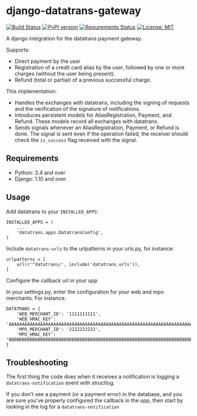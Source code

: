 django-datatrans-gateway
========================

[![Build Status](https://travis-ci.org/skioo/django-datatrans-gateway.svg?branch=master)](https://travis-ci.org/skioo/django-datatrans-gateway)
[![PyPI version](https://badge.fury.io/py/django-datatrans-gateway.svg)](https://badge.fury.io/py/django-datatrans-gateway)
[![Requirements Status](https://requires.io/github/skioo/django-datatrans-gateway/requirements.svg?branch=master)](https://requires.io/github/skioo/django-datatrans-gateway/requirements/?branch=master)
[![License: MIT](https://img.shields.io/badge/License-MIT-blue.svg)](https://opensource.org/licenses/MIT)

A django integration for the datatrans payment gateway.

Supports:
- Direct payment by the user
- Registration of a credit card alias by the user, followed by one or more charges (without the user being present).
- Refund (total or partial) of a previous successful charge.


This implementation:
- Handles the exchanges with datatrans, including the signing of requests and the verification of the signature of notifications.
- Introduces persistent models for AliasRegistration, Payment, and Refund. These models record all exchanges with datatrans.
- Sends signals whenever an AliasRegistration, Payment, or Refund is done. The signal is sent even if the operation failed, 
the receiver should check the `is_success` flag received with the signal.


Requirements
------------

* Python: 3.4 and over
* Django: 1.10 and over


Usage
-----

Add datatrans to your `INSTALLED_APPS`:

    INSTALLED_APPS = (
        ...
        'datatrans.apps.DatatransConfig',
    )


Include `datatrans-urls` to the urlpatterns in your urls.py, for instance:

    urlpatterns = [
        url(r'^datatrans/', include('datatrans.urls')),
    ]

Configure the callback url in your upp

In your settings.py, enter the configuration for your web and mpo merchants. For instance:

    DATATRANS = {
        'WEB_MERCHANT_ID': '1111111111',
        'WEB_HMAC_KEY': 'AAAAAAAAAAAAAAAAAAAAAAAAAAAAAAAAAAAAAAAAAAAAAAAAAAAAAAAAAAAAAAAAAAAAAAAAAAAAAAAAAAAAAAAAAAAAAAAAAAAAAAAAAAAAAAAAAAAAAAAAAAAAAAAA',
        'MPO_MERCHANT_ID': '2222222222',
        'MPO_HMAC_KEY': 'BBBBBBBBBBBBBBBBBBBBBBBBBBBBBBBBBBBBBBBBBBBBBBBBBBBBBBBBBBBBBBBBBBBBBBBBBBBBBBBBBBBBBBBBBBBBBBBBBBBBBBBBBBBBBBBBBBBBBBBBBBBBBBBB',
    }


Troubleshooting
---------------

The first thing the code does when it receives a notification is logging a `datatrans-notification` event with structlog.

If you don't see a payment (or a payment error) in the database, and you are sure you've properly configured the callback in the upp,
then start by looking in the log for a `datatrans-notification`
